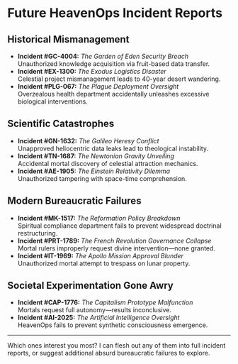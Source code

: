 # **Future HeavenOps Incident Reports**

## **Historical Mismanagement**
- **Incident #GC-4004:** *The Garden of Eden Security Breach*  
  Unauthorized knowledge acquisition via fruit-based data transfer.
- **Incident #EX-1300:** *The Exodus Logistics Disaster*  
  Celestial project mismanagement leads to 40-year desert wandering.
- **Incident #PLG-067:** *The Plague Deployment Oversight*  
  Overzealous health department accidentally unleashes excessive biological interventions.

## **Scientific Catastrophes**
- **Incident #GN-1632:** *The Galileo Heresy Conflict*  
  Unapproved heliocentric data leaks lead to theological instability.
- **Incident #TN-1687:** *The Newtonian Gravity Unveiling*  
  Accidental mortal discovery of celestial attraction mechanics.
- **Incident #AE-1905:** *The Einstein Relativity Dilemma*  
  Unauthorized tampering with space-time comprehension.

## **Modern Bureaucratic Failures**
- **Incident #MK-1517:** *The Reformation Policy Breakdown*  
  Spiritual compliance department fails to prevent widespread doctrinal restructuring.
- **Incident #PRT-1789:** *The French Revolution Governance Collapse*  
  Mortal rulers improperly request divine intervention—none granted.
- **Incident #IT-1969:** *The Apollo Mission Approval Blunder*  
  Unauthorized mortal attempt to trespass on lunar property.

## **Societal Experimentation Gone Awry**
- **Incident #CAP-1776:** *The Capitalism Prototype Malfunction*  
  Mortals request full autonomy—results inconclusive.
- **Incident #AI-2025:** *The Artificial Intelligence Oversight*  
  HeavenOps fails to prevent synthetic consciousness emergence.

---

Which ones interest you most? I can flesh out any of them into full incident reports, or suggest additional absurd bureaucratic failures to explore.